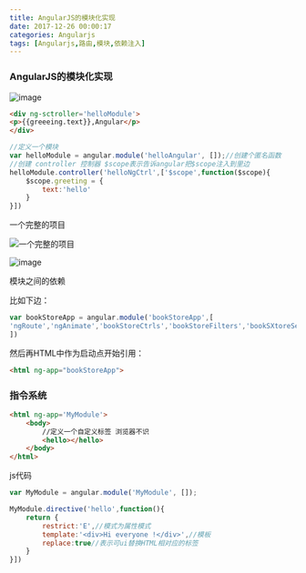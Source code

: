 ```yaml
---
title: AngularJS的模块化实现
date: 2017-12-26 00:00:17
categories: Angularjs 
tags: [Angularjs,路由,模块,依赖注入]
---
```


### AngularJS的模块化实现



![image](https://littlombie.github.io/images/post/model.jpg)

<!-- more -->
```html
<div ng-sctroller='helloModule'>
<p>{{greeeing.text}},Angular</p>
</div>
```


```javascript
//定义一个模块
var helloModule = angular.module('helloAngular', []);//创建个匿名函数
//创建 controller 控制器 $scope表示告诉angular把$scope注入到里边
helloModule.controller('helloNgCtrl',['$scope',function($scope){
    $scope.greeting = {
        text:'hello'
    }
}])
```

一个完整的项目   

![一个完整的项目](https://littlombie.github.io/images/post/6632454249863766400.png)






![image](https://littlombie.github.io/images/post/2608147134218969088.png)


模块之间的依赖    

比如下边：

```javascript
var bookStoreApp = angular.module('bookStoreApp',[
'ngRoute','ngAnimate','bookStoreCtrls','bookStoreFilters','bookSXtoreServices','bookStoreDirectives'
])
```

然后再HTML中作为启动点开始引用：


```html
<html ng-app="bookStoreApp">
```

### 指令系统


```html
<html ng-app='MyModule'>
    <body>
        //定义一个自定义标签 浏览器不识
        <hello></hello>
    </body>
</html>
```
js代码
```javascript
var MyModule = angular.module('MyModule', []);

MyModule.directive('hello',function(){
    return {
        restrict:'E',//模式为属性模式
        template:'<div>Hi everyone !</div>',//模板
        replace:true//表示可ui替换HTML相对应的标签
    }
}])
```
